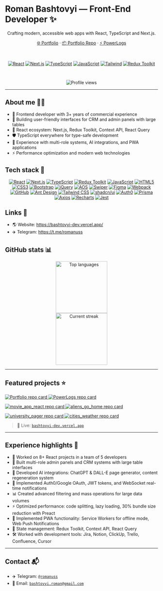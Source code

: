 # Roman Bashtovyi — Front‑End Developer ✨

<div align="center">

Crafting modern, accessible web apps with React, TypeScript and Next.js.

<a href="https://bashtovyi-dev.vercel.app/" target="_blank">🌐 Portfolio</a> · <a href="https://github.com/RomanBashtovyi/Bashtovyi-Frontend-Portfolio" target="_blank">📦 Portfolio Repo</a> · <a href="https://github.com/RomanBashtovyi/PowerLogs" target="_blank">⚡ PowerLogs</a>

<br />

<!-- Tech badges headline row -->

<a href="https://react.dev"><img src="https://img.shields.io/badge/React-20232A?style=for-the-badge&logo=react&logoColor=61DAFB" alt="React" /></a>
<a href="https://nextjs.org"><img src="https://img.shields.io/badge/Next.js-000000?style=for-the-badge&logo=nextdotjs&logoColor=white" alt="Next.js" /></a>
<a href="https://www.typescriptlang.org/"><img src="https://img.shields.io/badge/TypeScript-3178C6?style=for-the-badge&logo=typescript&logoColor=white" alt="TypeScript" /></a>
<a href="https://developer.mozilla.org/docs/Web/JavaScript"><img src="https://img.shields.io/badge/JavaScript-F7DF1E?style=for-the-badge&logo=javascript&logoColor=000" alt="JavaScript" /></a>
<a href="https://tailwindcss.com/"><img src="https://img.shields.io/badge/Tailwind-06B6D4?style=for-the-badge&logo=tailwindcss&logoColor=white" alt="Tailwind" /></a>
<a href="https://redux-toolkit.js.org/"><img src="https://img.shields.io/badge/Redux%20Toolkit-764ABC?style=for-the-badge&logo=redux&logoColor=white" alt="Redux Toolkit" /></a>

<br />

![Profile views](https://komarev.com/ghpvc/?username=RomanBashtovyi&style=flat&color=0e75b6)

</div>

---

## About me 👨‍💻

- 🚀 Frontend developer with 3+ years of commercial experience
- 🎯 Building user-friendly interfaces for CRM and admin panels with large tables
- 🧩 React ecosystem: Next.js, Redux Toolkit, Context API, React Query
- 🛡️ TypeScript everywhere for type-safe development
- 🤖 Experience with multi-role systems, AI integrations, and PWA applications
- ⚡ Performance optimization and modern web technologies

## Tech stack 🧰

<div align="center">

<!-- Exact list as requested, tile-like shields -->

<a href="https://react.dev"><img src="https://img.shields.io/badge/React-20232A?style=flat-square&logo=react&logoColor=61DAFB" alt="React" /></a>
<a href="https://nextjs.org"><img src="https://img.shields.io/badge/Next.js-000000?style=flat-square&logo=nextdotjs&logoColor=white" alt="Next.js" /></a>
<a href="https://www.typescriptlang.org/"><img src="https://img.shields.io/badge/TypeScript-3178C6?style=flat-square&logo=typescript&logoColor=white" alt="TypeScript" /></a>
<a href="https://redux-toolkit.js.org/"><img src="https://img.shields.io/badge/Redux_Toolkit-764ABC?style=flat-square&logo=redux&logoColor=fff" alt="Redux Toolkit" /></a>
<a href="https://developer.mozilla.org/docs/Web/JavaScript"><img src="https://img.shields.io/badge/JavaScript-F7DF1E?style=flat-square&logo=javascript&logoColor=000" alt="JavaScript" /></a>
<a href="https://developer.mozilla.org/docs/Web/HTML"><img src="https://img.shields.io/badge/HTML5-E34F26?style=flat-square&logo=html5&logoColor=fff" alt="HTML5" /></a>
<a href="https://developer.mozilla.org/docs/Web/CSS"><img src="https://img.shields.io/badge/CSS3-1572B6?style=flat-square&logo=css3&logoColor=fff" alt="CSS3" /></a>
<a href="https://getbootstrap.com/"><img src="https://img.shields.io/badge/Bootstrap-7952B3?style=flat-square&logo=bootstrap&logoColor=fff" alt="Bootstrap" /></a>
<a href="https://jquery.com/"><img src="https://img.shields.io/badge/jQuery-0769AD?style=flat-square&logo=jquery&logoColor=fff" alt="jQuery" /></a>
<a href="https://michalsnik.github.io/aos/"><img src="https://img.shields.io/badge/AOS-2D333B?style=flat-square&logoColor=fff" alt="AOS" /></a>
<a href="https://swiperjs.com/"><img src="https://img.shields.io/badge/Swiper-6332F6?style=flat-square&logo=swiper&logoColor=fff" alt="Swiper" /></a>
<a href="https://www.figma.com/"><img src="https://img.shields.io/badge/Figma-1ABCFE?style=flat-square&logo=figma&logoColor=fff" alt="Figma" /></a>
<a href="https://webpack.js.org/"><img src="https://img.shields.io/badge/Webpack-2B3A42?style=flat-square&logo=webpack&logoColor=8DD6F9" alt="Webpack" /></a>
<a href="https://github.com/"><img src="https://img.shields.io/badge/GitHub-181717?style=flat-square&logo=github&logoColor=fff" alt="GitHub" /></a>
<a href="https://ant.design/"><img src="https://img.shields.io/badge/Ant%20Design-0170FE?style=flat-square&logo=antdesign&logoColor=fff" alt="Ant Design" /></a>
<a href="https://tailwindcss.com/"><img src="https://img.shields.io/badge/Tailwind_CSS-06B6D4?style=flat-square&logo=tailwindcss&logoColor=fff" alt="Tailwind CSS" /></a>
<a href="https://ui.shadcn.com/"><img src="https://img.shields.io/badge/shadcn%2Fui-2D333B?style=flat-square&logoColor=fff" alt="shadcn/ui" /></a>
<a href="https://auth0.com/"><img src="https://img.shields.io/badge/Auth0-EB5424?style=flat-square&logo=auth0&logoColor=fff" alt="Auth0" /></a>
<a href="https://www.prisma.io/"><img src="https://img.shields.io/badge/Prisma-2D3748?style=flat-square&logo=prisma&logoColor=fff" alt="Prisma" /></a>
<a href="https://axios-http.com/"><img src="https://img.shields.io/badge/Axios-5A29E4?style=flat-square&logo=axios&logoColor=fff" alt="Axios" /></a>
<a href="https://recharts.org/"><img src="https://img.shields.io/badge/Recharts-2D333B?style=flat-square&logoColor=fff" alt="Recharts" /></a>
<a href="https://jestjs.io/"><img src="https://img.shields.io/badge/Jest-C21325?style=flat-square&logo=jest&logoColor=fff" alt="Jest" /></a>

</div>

## Links 🔗

- 🌎 Website: <a href="https://bashtovyi-dev.vercel.app/" target="_blank">https://bashtovyi-dev.vercel.app/</a>
- ✈️ Telegram: <a href="https://t.me/romanuss" target="_blank">https://t.me/romanuss</a>

## GitHub stats 📊

<div align="center">

<!-- Languages card -->
<img height="170" src="https://github-readme-stats.vercel.app/api/top-langs/?username=RomanBashtovyi&layout=compact&hide_title=true&theme=tokyonight&hide_border=true" alt="Top languages" />

<br />

<!-- Current streak only -->
<img height="170" src="https://streak-stats.demolab.com?user=RomanBashtovyi&theme=tokyonight&hide_border=true" alt="Current streak" />

</div>

---

## Featured projects ⭐

<p align="left">
  <a href="https://github.com/RomanBashtovyi/Bashtovyi-Frontend-Portfolio" target="_blank">
    <img src="https://github-readme-stats.vercel.app/api/pin/?username=RomanBashtovyi&repo=Bashtovyi-Frontend-Portfolio&theme=tokyonight&hide_border=true" alt="Portfolio repo card" />
  </a>
  <a href="https://github.com/RomanBashtovyi/PowerLogs" target="_blank">
    <img src="https://github-readme-stats.vercel.app/api/pin/?username=RomanBashtovyi&repo=PowerLogs&theme=tokyonight&hide_border=true" alt="PowerLogs repo card" />
  </a>
</p>

<p align="left">
  <a href="https://github.com/RomanBashtovyi/movie_app_react" target="_blank">
    <img src="https://github-readme-stats.vercel.app/api/pin/?username=RomanBashtovyi&repo=movie_app_react&theme=tokyonight&hide_border=true" alt="movie_app_react repo card" />
  </a>
  <a href="https://github.com/RomanBashtovyi/aliens_go_home" target="_blank">
    <img src="https://github-readme-stats.vercel.app/api/pin/?username=RomanBashtovyi&repo=aliens_go_home&theme=tokyonight&hide_border=true" alt="aliens_go_home repo card" />
  </a>
</p>

<p align="left">
  <a href="https://github.com/RomanBashtovyi/university_pager" target="_blank">
    <img src="https://github-readme-stats.vercel.app/api/pin/?username=RomanBashtovyi&repo=university_pager&theme=tokyonight&hide_border=true" alt="university_pager repo card" />
  </a>
  <a href="https://github.com/RomanBashtovyi/cities_weather" target="_blank">
    <img src="https://github-readme-stats.vercel.app/api/pin/?username=RomanBashtovyi&repo=cities_weather&theme=tokyonight&hide_border=true" alt="cities_weather repo card" />
  </a>
</p>

> 🔴 Live: <a href="https://bashtovyi-dev.vercel.app/" target="_blank">`bashtovyi-dev.vercel.app`</a>

---

## Experience highlights 📌

- 🏢 Worked on 8+ React projects in a team of 5 developers
- 🧭 Built multi-role admin panels and CRM systems with large table interfaces
- 🤖 Developed AI integrations: ChatGPT & DALL-E page generator, content regeneration system
- 🔐 Implemented Auth0/Google OAuth, JWT tokens, and WebSocket real-time notifications
- 📊 Created advanced filtering and mass operations for large data volumes
- ⚡ Optimized performance: code splitting, lazy loading, 30% bundle size reduction with Preact
- 📱 Implemented PWA functionality: Service Workers for offline mode, Web Push Notifications
- 🧰 State management: Redux Toolkit, Context API, React Query
- 🛠️ Worked with development tools: Jira, Notion, ClickUp, Trello, Confluence, Cursor

---

## Contact 📬

- ✈️ Telegram: <a href="https://t.me/romanuss" target="_blank">`@romanuss`</a>
- 📧 Email: <a href="mailto:bashtovyi.roman@gmail.com" target="_blank">`bashtovyi.roman@gmail.com`</a>
